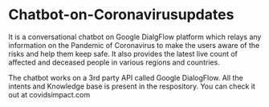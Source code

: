 # Chatbot-on-Coronavirusupdates
It is a conversational chatbot on Google DialgFlow platform which relays any information on the Pandemic of Coronavirus to make the users aware of the risks and help them keep safe. It also provides the latest live count of affected and deceased people in various regions and countries.

The chatbot works on a 3rd party API called Google DialogFlow. All the intents and Knowledge base is present in the respository.
You can check it out at covidsimpact.com
